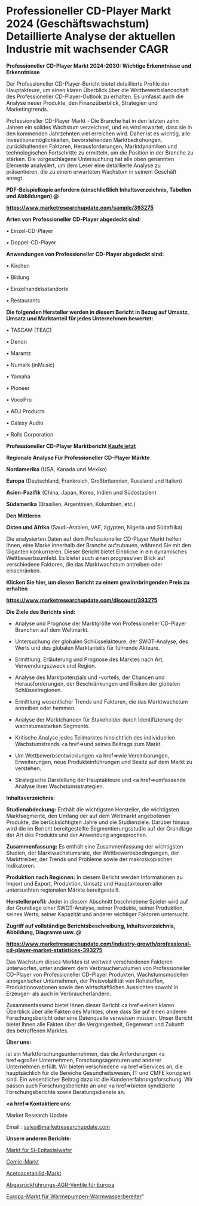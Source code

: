 # Professioneller CD-Player Markt 2024 (Geschäftswachstum) Detaillierte Analyse der aktuellen Industrie mit wachsender CAGR

<strong>Professioneller CD-Player Markt 2024-2030: Wichtige Erkenntnisse und Erkenntnisse</strong>

Der Professioneller CD-Player-Bericht bietet detaillierte Profile der Hauptakteure, um einen klaren Überblick über die Wettbewerbslandschaft des Professioneller CD-Player-Outlook zu erhalten. Es umfasst auch die Analyse neuer Produkte, den Finanzüberblick, Strategien und Marketingtrends.

Professioneller CD-Player Markt - Die Branche hat in den letzten zehn Jahren ein solides Wachstum verzeichnet, und es wird erwartet, dass sie in den kommenden Jahrzehnten viel erreichen wird. Daher ist es wichtig, alle Investitionsmöglichkeiten, bevorstehenden Marktbedrohungen, zurückhaltenden Faktoren, Herausforderungen, Marktdynamiken und technologischen Fortschritte zu ermitteln, um die Position in der Branche zu stärken. Die vorgeschlagene Untersuchung hat alle oben genannten Elemente analysiert, um dem Leser eine detaillierte Analyse zu präsentieren, die zu einem erwarteten Wachstum in seinem Geschäft anregt.



<strong><b>PDF-Beispielkopie anfordern (einschließlich Inhaltsverzeichnis, Tabellen und Abbildungen) @ </b></strong>

<strong><a href=https://www.marketresearchupdate.com/sample/393275>

<strong>https://www.marketresearchupdate.com/sample/393275</u></a></strong></strong>



<strong>Arten von Professioneller CD-Player abgedeckt sind:</strong>

• Einzel-CD-Player

• Doppel-CD-Player



<strong>Anwendungen von Professioneller CD-Player abgedeckt sind:</strong>

• Kirchen

• Bildung

• Einzelhandelsstandorte

• Restaurants



<strong>Die folgenden Hersteller werden in diesem Bericht in Bezug auf Umsatz, Umsatz und Marktanteil für jedes Unternehmen bewertet:</strong>

• TASCAM (TEAC)

• Denon

• Marantz

• Numark (inMusic)

• Yamaha

• Pioneer

• VocoPro

• ADJ Products

• Galaxy Audio

• Rolls Corporation



<strong>Professioneller CD-Player Marktbericht <a href=https://www.marketresearchupdate.com/buynow/393275>Kaufe jetzt</a></strong>



<strong>Regionale Analyse Für Professioneller CD-Player Märkte</strong>



<strong>Nordamerika</strong> (USA, Kanada und Mexiko)



<strong>Europa</strong> (Deutschland, Frankreich, Großbritannien, Russland und Italien)



<strong>Asien-Pazifik</strong> (China, Japan, Korea, Indien und Südostasien)



<strong>Südamerika</strong> (Brasilien, Argentinien, Kolumbien, etc.)



<strong>Den Mittleren</strong> 

<strong>Osten und Afrika</strong> (Saudi-Arabien, VAE, ägypten, Nigeria und Südafrika)

Die analysierten Daten auf dem Professioneller CD-Player Markt helfen Ihnen, eine Marke innerhalb der Branche aufzubauen, während Sie mit den Giganten konkurrieren. Dieser Bericht bietet Einblicke in ein dynamisches Wettbewerbsumfeld. Es bietet auch einen progressiven Blick auf verschiedene Faktoren, die das Marktwachstum antreiben oder einschränken.



<strong>Klicken Sie hier, um diesen Bericht zu einem gewinnbringenden Preis zu erhalten
</strong>

<strong><a href=https://www.marketresearchupdate.com/discount/393275>https://www.marketresearchupdate.com/discount/393275</b></u></strong></a>



<strong>Die Ziele des Berichts sind:</strong>

- Analyse und Prognose der Marktgröße von Professioneller CD-Player Branchen auf dem Weltmarkt.

- Untersuchung der globalen Schlüsselakteure, der SWOT-Analyse, des Werts und des globalen Marktanteils für führende Akteure.

- Ermittlung, Erläuterung und Prognose des Marktes nach Art, Verwendungszweck und Region.

- Analyse des Marktpotenzials und -vorteils, der Chancen und Herausforderungen, der Beschränkungen und Risiken der globalen Schlüsselregionen.

- Ermittlung wesentlicher Trends und Faktoren, die das Marktwachstum antreiben oder hemmen.

- Analyse der Marktchancen für Stakeholder durch Identifizierung der wachstumsstarken Segmente.

- Kritische Analyse jedes Teilmarktes hinsichtlich des individuellen Wachstumstrends <a href=>und</a> seines Beitrags zum Markt.

- Um Wettbewerbsentwicklungen <a href=>wie</a> Vereinbarungen, Erweiterungen, neue Produkteinführungen und Besitz auf dem Markt zu verstehen.

- Strategische Darstellung der Hauptakteure und <a href=>umfas</a>sende Analyse ihrer Wachstumsstrategien.



<strong>Inhaltsverzeichnis:</strong>



<strong>Studienabdeckung:</strong> Enthält die wichtigsten Hersteller, die wichtigsten Marktsegmente, den Umfang der auf dem Weltmarkt angebotenen Produkte, die berücksichtigten Jahre und die Studienziele. Darüber hinaus wird die im Bericht bereitgestellte Segmentierungsstudie auf der Grundlage der Art des Produkts und der Anwendung angesprochen.



<strong>Zusammenfassung:</strong> Es enthält eine Zusammenfassung der wichtigsten Studien, der Marktwachstumsrate, der Wettbewerbsbedingungen, der Markttreiber, der Trends und Probleme sowie der makroskopischen Indikatoren.



<strong>Produktion nach Regionen:</strong> In diesem Bericht werden Informationen zu Import und Export, Produktion, Umsatz und Hauptakteuren aller untersuchten regionalen Märkte bereitgestellt.



<strong>Herstellerprofil:</strong> Jeder in diesem Abschnitt beschriebene Spieler wird auf der Grundlage einer SWOT-Analyse, seiner Produkte, seiner Produktion, seines Werts, seiner Kapazität und anderer wichtiger Faktoren untersucht.



<strong><b>Zugriff auf vollständige Berichtsbeschreibung, Inhaltsverzeichnis, Abbildung, Diagramm usw. @ </b></strong>

<strong><a href=https://www.marketresearchupdate.com/industry-growth/professional-cd-player-market-statistices-393275>https://www.marketresearchupdate.com/industry-growth/professional-cd-player-market-statistices-393275</a></strong>

Das Wachstum dieses Marktes ist weltweit verschiedenen Faktoren unterworfen, unter anderem dem Verbrauchervolumen von Professioneller CD-Player von Professioneller CD-Player Produkten, Wachstumsmodellen anorganischer Unternehmen, der Preisvolatilität von Rohstoffen, Produktinnovationen sowie den wirtschaftlichen Aussichten sowohl in Erzeuger- als auch in Verbraucherländern.

Zusammenfassend bietet Ihnen dieser Bericht <a href=>einen</a> klaren Überblick über alle Fakten des Marktes, ohne dass Sie auf einen anderen Forschungsbericht oder eine Datenquelle verweisen müssen. Unser Bericht bietet Ihnen alle Fakten über die Vergangenheit, Gegenwart und Zukunft des betroffenen Marktes.



<strong>Über uns:</strong>

 ist ein Marktforschungsunternehmen, das die Anforderungen <a href=>großer</a> Unternehmen, Forschungsagenturen und anderer Unternehmen erfüllt. Wir bieten verschiedene <a href=>Services</a> an, die hauptsächlich für die Bereiche Gesundheitswesen, IT und CMFE konzipiert sind. Ein wesentlicher Beitrag dazu ist die Kundenerfahrungsforschung. Wir passen auch Forschungsberichte an und <a href=>bieten</a> syndizierte Forschungsberichte sowie Beratungsdienste an.



<strong><a href=>Kontaktiere uns:</a></strong>

Market Research Update

Email : sales@marketresearchupdate.com



<strong>Unsere anderen Berichte:</strong>

<a href=https://www.linkedin.com/pulse/si-epitaxial-wafer-market-2023-future-scope-demands>Markt für Si-Epitaxialwafer</a>

<a href=https://www.linkedin.com/pulse/comic-book-market-2023-analysis-growth-drivers>Comic-Markt</a>

<a href=https://www.linkedin.com/pulse/acetoacetanilide-market-size-trends-consumption>Acetoacetanilid-Markt</a>

<a href=https://www.linkedin.com/pulse/europe-exhaust-gas-recirculation-egr-valves>Abgasrückführungs-AGR-Ventile für Europa</a>

<a href=https://www.linkedin.com/pulse/europe-heat-pump-water-heaters-market-report-covers-future>Europa-Markt für Wärmepumpen-Warmwasserbereiter</a>"

